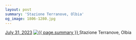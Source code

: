 ```yaml
---
layout: post
summary: 'Stazione Terranove, Olbia'
og_image: 1806-1280.jpg
---
```


<p>
  <time>
    <a href="/1806">July 31, 2023</a>
  </time>
  <a href="/1806">
    <img src="{{ site.assets_url }}/1806-640.jpg" srcset="{{ site.assets_url }}/1806-320.jpg 320w, {{ site.assets_url }}/1806-640.jpg 640w, {{ site.assets_url }}/1806-960.jpg 960w, {{ site.assets_url }}/1806-1280.jpg 1280w" sizes="(min-width: 700px) 50vw, calc(100vw - 2rem)" alt="{{ page.summary }}" />
  </a>
  <span>Stazione Terranove, Olbia</span>
</p>
